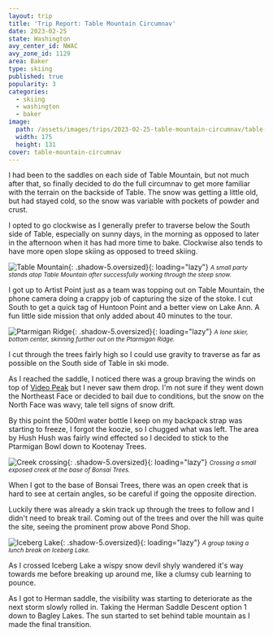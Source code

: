 ```yaml
---
layout: trip
title: 'Trip Report: Table Mountain Circumnav'
date: 2023-02-25
state: Washington
avy_center_id: NWAC
avy_zone_id: 1129
area: Baker
type: skiing
published: true
popularity: 3
categories:
  - skiing
  - washington
  - baker
image:
  path: /assets/images/trips/2023-02-25-table-mountain-circumnav/table-mountain-circumnav-thumb.jpg
  width: 175
  height: 131
cover: table-mountain-circumnav
---
```


I had been to the saddles on each side of Table Mountain, but not much after that, so finally decided to do the full circumnav to get more familiar with the terrain on the backside of Table. The snow was getting a little old, but had stayed cold, so the snow was variable with pockets of powder and crust.

I opted to go clockwise as I generally prefer to traverse below the South side of Table, especially on sunny days, in the morning as opposed to later in the afternoon when it has had more time to bake. Clockwise also tends to have more open slope skiing as opposed to treed skiing.

![Table Mountain](/assets/images/trips/2023-02-25-table-mountain-circumnav/cornice-approach.jpg "Table Mountain"){: .shadow-5.oversized}{: loading="lazy"} <small><i>A small party stands atop Table Mountain after successfully working through the steep snow.</i></small>

I got up to Artist Point just as a team was topping out on Table Mountain, the phone camera doing a crappy job of capturing the size of the stoke.
I cut South to get a quick tag of Huntoon Point and a better view on Lake Ann. A fun little side mission that only added about 40 minutes to the tour.

![Ptarmigan Ridge](/assets/images/trips/2023-02-25-table-mountain-circumnav/ptarmigan-ridge.jpg "Ptarmigan Ridge"){: .shadow-5.oversized}{: loading="lazy"} <small><i>A lone skier, bottom center, skinning further out on the Ptarmigan Ridge.</i></small>

I cut through the trees fairly high so I could use gravity to traverse as far as possible on the South side of Table in ski mode.

As I reached the saddle, I noticed there was a group braving the winds on top of [Video Peak](/trips/north-face-video-peak.html) but I never saw them drop. I'm not sure if they went down the Northeast Face or decided to bail due to conditions, but the snow on the North Face was wavy, tale tell signs of snow drift.

By this point the 500ml water bottle I keep on my backpack strap was starting to freeze, I forgot the koozie, so I chugged what was left.
The area by Hush Hush was fairly wind effected so I decided to stick to the Ptarmigan Bowl down to Kootenay Trees.

![Creek crossing](/assets/images/trips/2023-02-25-table-mountain-circumnav/creek-crossing.jpg "Creek crossing"){: .shadow-5.oversized}{: loading="lazy"} <small><i>Crossing a small exposed creek at the base of Bonsai Trees.</i></small>

When I got to the base of Bonsai Trees, there was an open creek that is hard to see at certain angles, so be careful if going the opposite direction.

Luckily there was already a skin track up through the trees to follow and I didn't need to break trail. Coming out of the trees and over the hill was quite the site, seeing the prominent prow above Pond Shop.

![Iceberg Lake](/assets/images/trips/2023-02-25-table-mountain-circumnav/iceberg-lake.jpg "Iceberg Lake"){: .shadow-5.oversized}{: loading="lazy"} <small><i>A group taking a lunch break on Iceberg Lake.</i></small>

As I crossed Iceberg Lake a wispy snow devil shyly wandered it's way towards me before breaking up around me, like a clumsy cub learning to pounce.

As I got to Herman saddle, the visibility was starting to deteriorate as the next storm slowly rolled in. Taking the Herman Saddle Descent option 1 down to Bagley Lakes. The sun started to set behind table mountain as I made the final transition.
